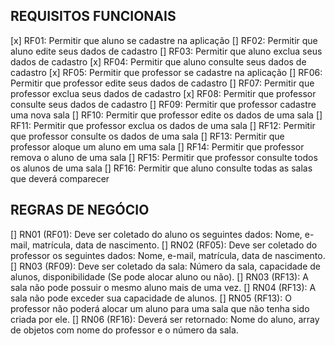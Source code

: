 ## REQUISITOS FUNCIONAIS
[x] RF01: Permitir que aluno se cadastre na aplicação
[] RF02: Permitir que aluno edite seus dados de cadastro
[] RF03: Permitir que aluno exclua seus dados de cadastro
[x] RF04: Permitir que aluno consulte seus dados de cadastro
[x] RF05: Permitir que professor se cadastre na aplicação
[] RF06: Permitir que professor edite seus dados de cadastro
[] RF07: Permitir que professor exclua seus dados de cadastro
[x] RF08: Permitir que professor consulte seus dados de cadastro
[] RF09: Permitir que professor cadastre uma nova sala
[] RF10: Permitir que professor edite os dados de uma sala
[] RF11: Permitir que professor exclua os dados de uma sala
[] RF12: Permitir que professor consulte os dados de uma sala
[] RF13: Permitir que professor aloque um aluno em uma sala
[] RF14: Permitir que professor remova o aluno de uma sala
[] RF15: Permitir que professor consulte todos os alunos de uma sala
[] RF16: Permitir que aluno consulte todas as salas que deverá comparecer

## REGRAS DE NEGÓCIO 

[] RN01 (RF01): Deve ser coletado do aluno os seguintes dados: Nome, e-mail, matrícula, data de nascimento.
[] RN02 (RF05): Deve ser coletado do professor os seguintes dados: Nome, e-mail, matrícula, data de nascimento.
[] RN03 (RF09): Deve ser coletado da sala: Número da sala, capacidade de alunos, disponibilidade (Se pode alocar aluno ou não).
[] RN03 (RF13): A sala não pode possuir o mesmo aluno mais de uma vez.
[] RN04 (RF13): A sala não pode exceder sua capacidade de alunos.
[] RN05 (RF13): O professor não poderá alocar um aluno para uma sala que não tenha sido criada por ele.
[] RN06 (RF16): Deverá ser retornado: Nome do aluno, array de objetos com nome do professor e o número da sala.